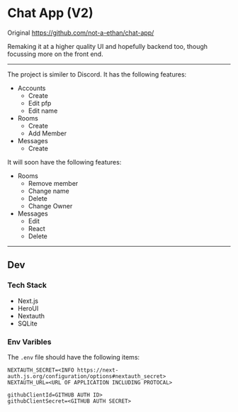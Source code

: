 # Chat App (V2)

Original https://github.com/not-a-ethan/chat-app/

Remaking it at a higher quality UI and hopefully backend too, though focussing more on the front end.

___

The project is similer to Discord. It has the following features:

- Accounts
    - Create
    - Edit pfp
    - Edit name
- Rooms
    - Create
    - Add Member
- Messages
    - Create

It will soon have the following features:

- Rooms
    - Remove member
    - Change name
    - Delete
    - Change Owner
- Messages
    - Edit
    - React
    - Delete

___

## Dev

### Tech Stack

- Next.js
- HeroUI
- Nextauth
- SQLite

### Env Varibles

The `.env` file should have the following items:

```env
NEXTAUTH_SECRET=<INFO https://next-auth.js.org/configuration/options#nextauth_secret>
NEXTAUTH_URL=<URL OF APPLICATION INCLUDING PROTOCAL>

githubClientId=GITHUB AUTH ID>
githubClientSecret=<GITHUB AUTH SECRET>
```